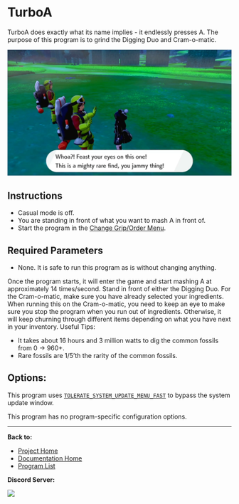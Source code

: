 # TurboA

TurboA does exactly what its name implies - it endlessly presses A. The purpose of this program is to grind the Digging Duo and Cram-o-matic.

<img src="images/TurboA.png" width="800">

## Instructions

-	Casual mode is off.
-	You are standing in front of what you want to mash A in front of.
-	Start the program in the [Change Grip/Order Menu](../Appendix/ChangeGripOrderMenu.md).

## Required Parameters

-	None. It is safe to run this program as is without changing anything.

Once the program starts, it will enter the game and start mashing A at approximately 14 times/second. 
Stand in front of either the Digging Duo. For the Cram-o-matic, make sure you have already selected your ingredients. When running this on the Cram-o-matic, you need to keep an eye to make sure you stop the program when you run out of ingredients. Otherwise, it will keep churning through different items depending on what you have next in your inventory.
Useful Tips:

-	It takes about 16 hours and 3 million watts to dig the common fossils from 0 -> 960+.
-	Rare fossils are 1/5’th the rarity of the common fossils.

## Options:

This program uses [`TOLERATE_SYSTEM_UPDATE_MENU_FAST`](../Appendix/GlobalSettings.md#tolerate-system-update-menu-fast) to bypass the system update window.

This program has no program-specific configuration options.




<hr>

**Back to:**
- [Project Home](/README.md)
- [Documentation Home](/Documentation/README.md)
- [Program List](/Documentation/ProgramList.md)

**Discord Server:** 

[<img src="https://canary.discordapp.com/api/guilds/695809740428673034/widget.png?style=banner2">](https://discord.gg/cQ4gWxN)
